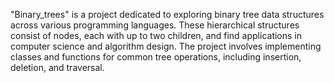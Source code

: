 "Binary_trees" is a project dedicated to exploring binary tree data structures across various programming languages. These hierarchical structures consist of nodes, each with up to two children, and find applications in computer science and algorithm design. The project involves implementing classes and functions for common tree operations, including insertion, deletion, and traversal.

